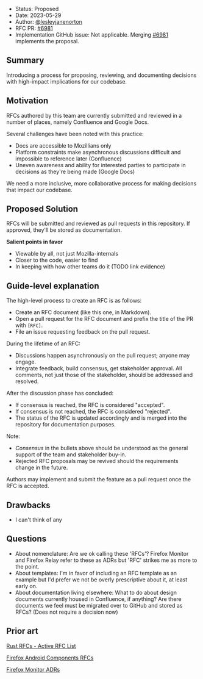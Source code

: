 - Status: Proposed
- Date: 2023-05-29
- Author: [@lesleyjanenorton](https://github.com/lesleyjanenorton)
- RFC PR: [#6981](https://github.com/mozilla-mobile/mozilla-vpn-client/pull/6982)
- Implementation GitHub issue: Not applicable. Merging [#6981](https://github.com/mozilla-mobile/mozilla-vpn-client/pull/6982) implements the proposal.


## Summary
Introducing a process for proposing, reviewing, and documenting decisions with high-impact implications for our codebase.

## Motivation

RFCs authored by this team are currently submitted and reviewed in a number of places, namely Confluence and Google Docs.

Several challenges have been noted with this practice:
- Docs are accessible to Mozillians only
- Platform constraints make asynchronous discussions difficult and impossible to reference later (Confluence) 
- Uneven awareness and ability for interested parties to participate in decisions as they're being made (Google Docs) 

We need a more inclusive, more collaborative process for making decisions that impact our codebase.

## Proposed Solution

RFCs will be submitted and reviewed as pull requests in this repository. If approved, they'll be stored as documentation.

**Salient points in favor**
 - Viewable by all, not just Mozilla-internals
 - Closer to the code, easier to find
 - In keeping with how other teams do it (TODO link evidence)

## Guide-level explanation

The high-level process to create an RFC is as follows:

* Create an RFC document (like this one, in Markdown).
* Open a pull request for the RFC document and prefix the title of the PR with `[RFC]`.
* File an issue requesting feedback on the pull request.

During the lifetime of an RFC:

* Discussions happen asynchronously on the pull request; anyone may engage.
* Integrate feedback, build consensus, get stakeholder approval. All comments, not just those of the stakeholder, should be addressed and resolved.

After the discussion phase has concluded:

* If consensus is reached, the RFC is considered "accepted".
* If consensus is not reached, the RFC is considered "rejected".
* The status of the RFC is updated accordingly and is merged into the repository for documentation purposes.

Note:
* _Consensus_ in the bullets above should be understood as the general support of the team and stakeholder buy-in.
* Rejected RFC proposals may be revived should the requirements change in the future.

Authors may implement and submit the feature as a pull request once the RFC is accepted.

## Drawbacks
- I can't think of any

## Questions
- About nomenclature: Are we ok calling these 'RFCs'? Firefox Monitor and Firefox Relay refer to these as ADRs but 'RFC' strikes me as more to the point.
- About templates: I'm in favor of including an RFC template as an example but I'd prefer we not be overly prescriptive about it, at least early on.
- About documentation living elsewhere: What to do about design documents currently housed in Confluence, if anything? Are there documents we feel must be migrated over to GitHub and stored as RFCs? (Does not require a decision now) 

## Prior art
[Rust RFCs - Active RFC List](https://rust-lang.github.io/rfcs/)

[Firefox Android Components RFCs](https://github.com/pocmo/android-components/tree/master/docs/rfcs)

[Firefox Monitor ADRs](https://github.com/mozilla/blurts-server/tree/main/docs/adr)
